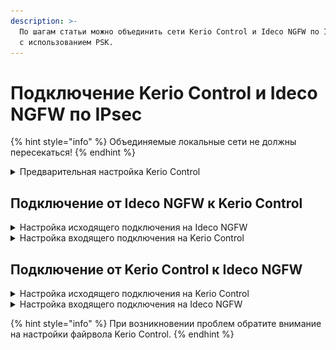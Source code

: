 ```yaml
---
description: >-
  По шагам статьи можно объединить сети Kerio Control и Ideco NGFW по IPsec в Туннельном режиме
  с использованием PSK.
---
```


# Подключение Kerio Control и Ideco NGFW по IPsec

{% hint style="info" %}
Объединяемые локальные сети не должны пересекаться!
{% endhint %}

<details>

<summary>Предварительная настройка Kerio Control</summary>

1\. По умолчанию Kerio Control использует IKEv1 для создания подключений к сторонним устройствам. Включить IKEv2 можно через консоль, выполнив действия:

  * Подключиться к Kerio Control по SSH;
  * Перейти в папку `/var/winroute`;
  * Открыть на редактирование файл `winroute.cfg`;
  * В нем найти раздел, начинающийся с текста `<table name="Firewall">`;
  * В этом разделе найти строку `<variable name="IKEVersion">ikev1</variable>` и изменить в ней `ikev1` на `ikev2`;
  * После этого требуется перезагрузить сервер и убедиться, что изменения в настройках сохранились.

2\. В разделе **Правила трафика** разрешите трафик VPN-служб.

</details>

## Подключение от Ideco NGFW к Kerio Control

<details>

<summary>Настройка исходящего подключения на Ideco NGFW</summary>

1\. В веб-интерфейсе Ideco NGFW откройте вкладку **Сервисы -> IPsec -> Исходящие подключения**.

2\. Добавьте новое подключение и заполните поля:

![](/.gitbook/assets/ipsec22.png)

  * **Название подключения** - укажите произвольное имя для подключения. Значение не должно быть длиннее 42 символов;
  * **Зона** - укажите зону для добавления IPSec подключения;
  * **Режим работы** - выберите **Туннельный**;
  * **Адрес удаленного устройства** - укажите внешний IP-адрес Kerio Control;
  * **IP-адрес интерфейса туннеля** - укажите IP-адрес интерфейса туннеля. Поле необязательное, заполняется при настройке BGP-соседства для динамической маршрутизации и для получения статистики обмена пакетами;
  * **Удаленный IP-адрес туннеля** - укажите IP-адрес интерфейса туннеля удаленной стороны. Поле необязательное, заполняется для получения статистики обмена пакетами;
  * **Домашние локальные сети** - выберите локальную сеть Ideco NGFW, которая будет видна из подсети Kerio Control;
  * **Удаленные локальные сети** - укажите локальную сеть Kerio Control, которая будет видна из подсети Ideco NGFW;
  * **Тип аутентификации** - выберите тип PSK;
  * **PSK-ключ** - укажите PSK-ключ, который будет использоваться для подключения;
  * **Тип идентификатора** - выберите auto;
  * **Идентификатор NGFW** - укажите IP-адрес внешнего интерфейса Ideco NGFW, который будет использоваться для подключения;
  * **Индекс интерфейса для Netflow** - введите индекс для идентификации интерфейса (целое число от 0 до 65535), если используете Netflow.

**Важно!**  
Для получения статистики о потере пакетов, средней задержке и джиттере заполните поля **IP-адрес интерфейса туннеля** и **Удаленный IP-адрес туннеля**. Они должны находиться в одной подсети.

3\. Сохраните созданное подключение, затем активируйте подключение, нажав на иконку включения в столбце **Управление**.

Настройка завершена, теперь переходим к настройке Kerio Control.

</details>

<details>

<summary>Настройка входящего подключения на Kerio Control</summary> 

1\. Перейдите в раздел **Интерфейсы** и нажмите **Добавить**. В раскрывшемся списке выберите **VPN-туннель...**.

2\. Откроется окно создания подключения. В нем выберите:

  * **Тип** - IPsec;
  * **Имя** - произвольное;
  * **Включить данный туннель**;
  * Тип **Пассивное**;
  * **Предопределенный ключ** - введите PSK-ключ, который был указан при создании подключения на Ideco NGFW;
  * **Локальный ИД** - укажите IP-адрес внешнего интерфейса Kerio, который будет использоваться для подключения;
  * **Отдаленный ИД** - укажите IP-адрес внешнего интерфейса Ideco NGFW;
  * Под заданием шифров нажмите на **Изменить** и задайте шифры, как на скриншоте:

  ![](/.gitbook/assets/ipsec-connection-kerio-control-to-utm1.png)

Пример итоговых настроек:

  ![](/.gitbook/assets/ipsec-connection-kerio-control-to-utm4.png)

3\. Перейдите в раздел **Удаленные сети**, нажмите на кнопку **Добавить** и введите сведения о локальной сети Ideco NGFW, которая будет видна из подсети Kerio Control.

4\. В разделе **Локальные сети** настройте сети, которые будут видны из подсети Ideco NGFW, вручную.

5\. После добавление нового интерфейса нажмите на кнопку **Применить**. Подключение успешно установится, информация об этом отобразится в таблице:

  ![](/.gitbook/assets/ipsec-connection-kerio-control-to-utm5.png)

</details>

## Подключение от Kerio Control к Ideco NGFW

<details>

<summary>Настройка исходящего подключения на Kerio Control</summary> 

1\. Перейдите в раздел **Интерфейсы** и нажмите **Добавить**. В раскрывшемся списке выберите **VPN-туннель...**.

2\. Откроется окно создания подключения. В нем выберите:

  * **Тип** - IPsec;
  * **Имя** - произвольное;
  * **Включить данный туннель**;
  * Выберите тип **Активное** и в поле под ним пропишите IP-адрес внешнего интерфейса Ideco NGFW, который будет использоваться для подключения;
  * **Предопределенный ключ** - введите PSK-ключ, который будет использоваться для подключения;
  * **Локальный ИД** - укажите ключ, который будет задан в поле **Идентификатор NGFW** при настройке входящего подключения на Ideco NGFW, или IP-адрес внешнего интерфейса Kerio, который будет использоваться для подключения. **Предпочтительное значение - имя хоста Kerio**;
  * **Отдаленный ИД** - укажите IP-адрес внешнего интерфейса Ideco NGFW, который будет использоваться для подключения;
  * Под заданием шифров нажмите на **Изменить** и задайте шифры, как на скриншоте:

  ![](/.gitbook/assets/ipsec-connection-kerio-control-to-utm1.png)

Пример итоговых настроек:

  ![](/.gitbook/assets/ipsec-connection-kerio-control-to-utm6.png)

3\. Перейдите в раздел **Удаленные сети**, нажмите на кнопку **Добавить** и введите сведения о локальной сети Ideco NGFW, которая будет видна из подсети Kerio Control.

4\. В разделе **Локальные сети** настройте сети, которые будут видны из подсети Ideco NGFW, вручную.

5\. После добавление нового интерфейса нажмите на кнопку **Применить**. Подключение успешно установится, информация об этом отобразится в таблице.

</details>

<details>

<summary>Настройка входящего подключения на Ideco NGFW</summary>

1\. В веб-интерфейсе Ideco NGFW откройте вкладку **Сервисы -> IPsec -> Входящие подключения**.

2\. Добавьте новое подключение и заполните поля:

![](/.gitbook/assets/ipsec23.png)

  * **Название подключения** - укажите произвольное имя для подключения. Значение не должно быть длиннее 42 символов;
  * **Зона** - укажите зону для добавления IPSec подключения;
  * **Режим работы** - выберите **Туннельный**;
  * **IP-адрес интерфейса туннеля** - укажите IP-адрес интерфейса туннеля. Поле необязательное, заполняется при настройке BGP-соседства для динамической маршрутизации и для получения статистики обмена пакетами;
  * **Удаленный IP-адрес туннеля** - укажите IP-адрес интерфейса туннеля удаленной стороны. Поле необязательное, заполняется для получения статистики обмена пакетами;
  * **Домашние локальные сети** - выберите локальную сеть Ideco NGFW, которая будет видна из подсети Kerio Control;
  * **Удаленные локальные сети** - укажите локальную сеть Kerio Control, которая будет видна из подсети Ideco NGFW;
  * **Тип аутентификации** - выберите тип PSK;
  * **PSK-ключ** - введите PSK-ключ, который был указан при создании подключения в Kerio;
  * **Тип идентификатора** - выберите auto;
  * **Идентификатор удаленной стороны** - укажите **Локальный ИД**, указанный при настройке исходящего подключения на Kerio;
  * **Индекс интерфейса для Netflow** - введите индекс для идентификации интерфейса (целое число от 0 до 65535), если используете Netflow.

**Важно!**  
Для получения статистики о потере пакетов, средней задержке и джиттере заполните поля **IP-адрес интерфейса туннеля** и **Удаленный IP-адрес туннеля**. Они должны находиться в одной подсети.

3\. Сохраните созданное подключение, затем активируйте подключение, нажав на иконку включения в столбце **Управление**.

Настройка завершена.

</details>

{% hint style="info" %}
При возникновении проблем обратите внимание на настройки файрвола Kerio Control.
{% endhint %}
